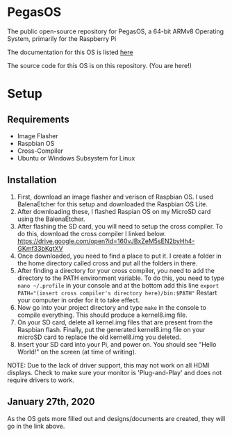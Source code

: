 # PegasOS
The public open-source repository for PegasOS, a 64-bit ARMv8 Operating System, primarily for the Raspberry Pi

The documentation for this OS is listed [here](https://github.com/MrJellimann/PegasOSDocumentation)

The source code for this OS is on this repository. (You are here!)

# Setup

## Requirements
* Image Flasher
* Raspbian OS
* Cross-Compiler
* Ubuntu or Windows Subsystem for Linux

## Installation
1. First, download an image flasher and verison of Raspbian OS. I used BalenaEtcher for this setup and downloaded the Raspbian OS Lite.
2. After downloading these, I flashed Raspian OS on my MicroSD card using the BalenaEtcher.
3. After flashing the SD card, you will need to setup the cross compiler. To do this, download the cross compiler I linked below.
https://drive.google.com/open?id=160vJBxZeM5sEN2byHh4-GKmf33bKgtXV
4. Once downloaded, you need to find a place to put it. I create a folder in the home directory called cross and put all the folders in there.
5. After finding a directory for your cross compiler, you need to add the directory to the PATH environment variable. To do this, you need to type `nano ~/.profile` in your console and at the bottom add this line
```export PATH="(insert cross compiler's directory here)/bin:$PATH"```
Restart your computer in order for it to take effect.
6. Now go into your project directory and type `make` in the console to compile everything. This should produce a kernel8.img file.
7. On your SD card, delete all kernel.img files that are present from the Raspbian flash. Finally, put the generated kernel8.img file on your microSD card to replace the old kernel8.img you deleted.
8. Insert your SD card into your Pi, and power on. You should see "Hello World!" on the screen (at time of writing).

NOTE: Due to the lack of driver support, this may not work on all HDMI displays. Check to make sure your monitor is 'Plug-and-Play' and does not require drivers to work.

## January 27th, 2020

As the OS gets more filled out and designs/documents are created, they will go in the link above.

